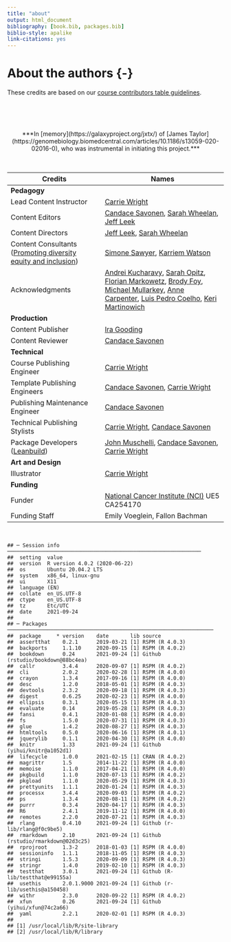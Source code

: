 ```yaml
---
title: "about"
output: html_document
bibliography: [book.bib, packages.bib]
biblio-style: apalike
link-citations: yes
---
```


# About the authors {-}



These credits are based on our [course contributors table guidelines](https://github.com/jhudsl/DaSL_Course_Template_Bookdown/wiki/How-to-give-credits).  
 
<br>
<br>
<br>
<p align="center">***In [memory](https://galaxyproject.org/jxtx/) of [James Taylor](https://genomebiology.biomedcentral.com/articles/10.1186/s13059-020-02016-0), who was instrumental in initiating this project.***</p>

<br>

|Credits|Names| 
|-------|-----|
|**Pedagogy**||
|Lead Content Instructor|[Carrie Wright](https://carriewright11.github.io)|
|Content Editors|[Candace Savonen](https://www.cansavvy.com/), [Sarah Wheelan](https://www.hopkinsmedicine.org/profiles/details/sarah-wheelan), [Jeff Leek](https://jtleek.com/)|
|Content Directors| [Jeff Leek](https://jtleek.com/), [Sarah Wheelan](https://www.hopkinsmedicine.org/profiles/details/sarah-wheelan)|
|Content Consultants ([Promoting diversity equity and inclusion](https://jhudatascience.org/ITCR_Cancer_Research_Leadership/promoting-diversity-equity-and-inclusion.html))| [Simone Sawyer](https://www.linkedin.com/in/simone-sawyer-msph-1a3b81110/), [Karriem Watson](https://www.linkedin.com/in/karriem-watson-10361035/)|
|Acknowledgments |[Andrei Kucharavy](https://twitter.com/andrei_chiffa/status/1375449259831595008?ref_src=twsrc%5Etfw%7Ctwcamp%5Etweetembed%7Ctwterm%5E1375449259831595008%7Ctwgr%5E%7Ctwcon%5Es1_c10&ref_url=http%3A%2F%2F127.0.0.1%3A4015%2Fabout-the-authors.html), [Sarah Opitz](https://twitter.com/sl_opitz/status/1375385114859933696?ref_src=twsrc%5Etfw%7Ctwcamp%5Etweetembed%7Ctwterm%5E1375385114859933696%7Ctwgr%5E%7Ctwcon%5Es1_c10&ref_url=http%3A%2F%2F127.0.0.1%3A4015%2Fabout-the-authors.html), [Florian Markowetz](https://twitter.com/markowetzlab/status/1374795012173656064?ref_src=twsrc%5Etfw%7Ctwcamp%5Etweetembed%7Ctwterm%5E1374795012173656064%7Ctwgr%5E%7Ctwcon%5Es1_c10&ref_url=http%3A%2F%2F127.0.0.1%3A4015%2Fabout-the-authors.html), [Brody Foy](https://twitter.com/foy_brody/status/1374799432445739010?ref_src=twsrc%5Etfw%7Ctwcamp%5Etweetembed%7Ctwterm%5E1374799432445739010%7Ctwgr%5E%7Ctwcon%5Es1_c10&ref_url=http%3A%2F%2F127.0.0.1%3A4015%2Fabout-the-authors.html), [Michael Mullarkey](https://twitter.com/mcmullarkey/status/1374838375031656456?ref_src=twsrc%5Etfw%7Ctwcamp%5Etweetembed%7Ctwterm%5E1374838375031656456%7Ctwgr%5E%7Ctwcon%5Es1_c10&ref_url=https%3A%2F%2Fpublish.twitter.com%2F%3Fquery%3Dhttps3A2F2Ftwitter.com2Fmcmullarkey2Fstatus2F1374838375031656456widget%3DTweet), [Anne Carpenter](https://twitter.com/DrAnneCarpenter/status/1375383099782139907?ref_src=twsrc%5Etfw%7Ctwcamp%5Etweetembed%7Ctwterm%5E1375383099782139907%7Ctwgr%5E%7Ctwcon%5Es1_c10&ref_url=https%3A%2F%2Fpublish.twitter.com%2F%3Fquery%3Dhttps3A2F2Ftwitter.com2FDrAnneCarpenter2Fstatus2F1375383099782139907widget%3DTweet), [Luis Pedro Coelho](https://twitter.com/luispedrocoelho/status/1375386159480721412?ref_src=twsrc%5Etfw%7Ctwcamp%5Etweetembed%7Ctwterm%5E1375386159480721412%7Ctwgr%5E%7Ctwcon%5Es1_c10&ref_url=https%3A%2F%2Fpublish.twitter.com%2F%3Fquery%3Dhttps3A2F2Ftwitter.com2Fluispedrocoelho2Fstatus2F1375386159480721412widget%3DTweet), [Keri Martinowich](https://twitter.com/martinowk/status/1374803835940528128?ref_src=twsrc%5Etfw%7Ctwcamp%5Etweetembed%7Ctwterm%5E1374803835940528128%7Ctwgr%5E%7Ctwcon%5Es1_c10&ref_url=https%3A%2F%2Fpublish.twitter.com%2F%3Fquery%3Dhttps3A2F2Ftwitter.com2Fmartinowk2Fstatus2F1374803835940528128widget%3DTweet) |
|**Production**||
|Content Publisher|[Ira Gooding](https://publichealth.jhu.edu/faculty/4130/ira-gooding)|
|Content Reviewer|[Candace Savonen](https://www.cansavvy.com/)|
|**Technical**||
|Course Publishing Engineer|[Carrie Wright](https://carriewright11.github.io/)|
|Template Publishing Engineers|[Candace Savonen](https://www.cansavvy.com/), [Carrie Wright](https://carriewright11.github.io/)|
|Publishing Maintenance Engineer|[Candace Savonen](https://www.cansavvy.com/)|
|Technical Publishing Stylists|[Carrie Wright](https://carriewright11.github.io/), [Candace Savonen](https://www.cansavvy.com/)|
|Package Developers ([Leanbuild](https://github.com/jhudsl/leanbuild))|[John Muschelli](https://johnmuschelli.com/), [Candace Savonen](https://www.cansavvy.com/), [Carrie Wright](https://carriewright11.github.io/)|
|**Art and Design**||
|Illustrator|[Carrie Wright](https://carriewright11.github.io)|
|**Funding**||
|Funder|[National Cancer Institute (NCI)](https://www.cancer.gov/) UE5 CA254170|
|Funding Staff| Emily Voeglein, Fallon Bachman|
<br> 


```
## ─ Session info ───────────────────────────────────────────────────────────────
##  setting  value                       
##  version  R version 4.0.2 (2020-06-22)
##  os       Ubuntu 20.04.2 LTS          
##  system   x86_64, linux-gnu           
##  ui       X11                         
##  language (EN)                        
##  collate  en_US.UTF-8                 
##  ctype    en_US.UTF-8                 
##  tz       Etc/UTC                     
##  date     2021-09-24                  
## 
## ─ Packages ───────────────────────────────────────────────────────────────────
##  package     * version    date       lib source                            
##  assertthat    0.2.1      2019-03-21 [1] RSPM (R 4.0.3)                    
##  backports     1.1.10     2020-09-15 [1] RSPM (R 4.0.2)                    
##  bookdown      0.24       2021-09-24 [1] Github (rstudio/bookdown@88bc4ea) 
##  callr         3.4.4      2020-09-07 [1] RSPM (R 4.0.2)                    
##  cli           2.0.2      2020-02-28 [1] RSPM (R 4.0.0)                    
##  crayon        1.3.4      2017-09-16 [1] RSPM (R 4.0.0)                    
##  desc          1.2.0      2018-05-01 [1] RSPM (R 4.0.3)                    
##  devtools      2.3.2      2020-09-18 [1] RSPM (R 4.0.3)                    
##  digest        0.6.25     2020-02-23 [1] RSPM (R 4.0.0)                    
##  ellipsis      0.3.1      2020-05-15 [1] RSPM (R 4.0.3)                    
##  evaluate      0.14       2019-05-28 [1] RSPM (R 4.0.3)                    
##  fansi         0.4.1      2020-01-08 [1] RSPM (R 4.0.0)                    
##  fs            1.5.0      2020-07-31 [1] RSPM (R 4.0.3)                    
##  glue          1.4.2      2020-08-27 [1] RSPM (R 4.0.3)                    
##  htmltools     0.5.0      2020-06-16 [1] RSPM (R 4.0.1)                    
##  jquerylib     0.1.1      2020-04-30 [1] RSPM (R 4.0.0)                    
##  knitr         1.33       2021-09-24 [1] Github (yihui/knitr@a1052d1)      
##  lifecycle     1.0.0      2021-02-15 [1] CRAN (R 4.0.2)                    
##  magrittr      1.5        2014-11-22 [1] RSPM (R 4.0.0)                    
##  memoise       1.1.0      2017-04-21 [1] RSPM (R 4.0.0)                    
##  pkgbuild      1.1.0      2020-07-13 [1] RSPM (R 4.0.2)                    
##  pkgload       1.1.0      2020-05-29 [1] RSPM (R 4.0.3)                    
##  prettyunits   1.1.1      2020-01-24 [1] RSPM (R 4.0.3)                    
##  processx      3.4.4      2020-09-03 [1] RSPM (R 4.0.2)                    
##  ps            1.3.4      2020-08-11 [1] RSPM (R 4.0.2)                    
##  purrr         0.3.4      2020-04-17 [1] RSPM (R 4.0.3)                    
##  R6            2.4.1      2019-11-12 [1] RSPM (R 4.0.0)                    
##  remotes       2.2.0      2020-07-21 [1] RSPM (R 4.0.3)                    
##  rlang         0.4.10     2021-09-24 [1] Github (r-lib/rlang@f0c9be5)      
##  rmarkdown     2.10       2021-09-24 [1] Github (rstudio/rmarkdown@02d3c25)
##  rprojroot     1.3-2      2018-01-03 [1] RSPM (R 4.0.0)                    
##  sessioninfo   1.1.1      2018-11-05 [1] RSPM (R 4.0.3)                    
##  stringi       1.5.3      2020-09-09 [1] RSPM (R 4.0.3)                    
##  stringr       1.4.0      2019-02-10 [1] RSPM (R 4.0.3)                    
##  testthat      3.0.1      2021-09-24 [1] Github (R-lib/testthat@e99155a)   
##  usethis       2.0.1.9000 2021-09-24 [1] Github (r-lib/usethis@a150458)    
##  withr         2.3.0      2020-09-22 [1] RSPM (R 4.0.2)                    
##  xfun          0.26       2021-09-24 [1] Github (yihui/xfun@74c2a66)       
##  yaml          2.2.1      2020-02-01 [1] RSPM (R 4.0.3)                    
## 
## [1] /usr/local/lib/R/site-library
## [2] /usr/local/lib/R/library
```
